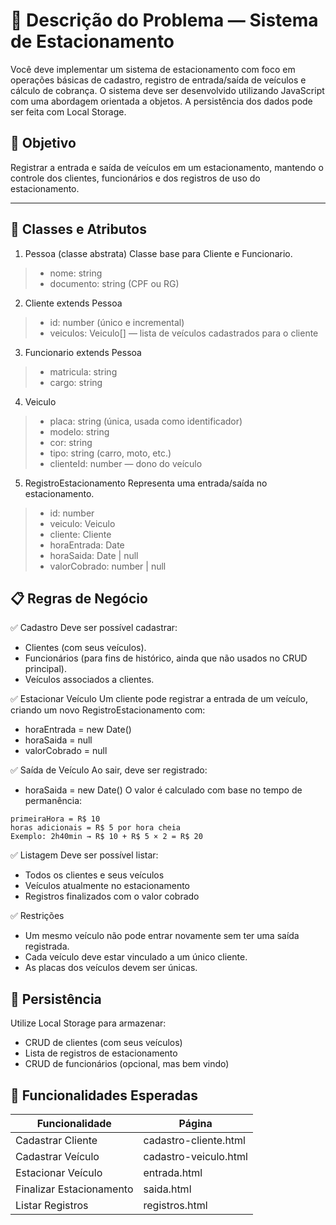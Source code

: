 # 🧾 Descrição do Problema — Sistema de Estacionamento
Você deve implementar um sistema de estacionamento com foco em operações básicas de cadastro, registro de entrada/saída de veículos e cálculo de cobrança. O sistema deve ser desenvolvido utilizando JavaScript com uma abordagem orientada a objetos. A persistência dos dados pode ser feita com Local Storage.

## 🎯 Objetivo
Registrar a entrada e saída de veículos em um estacionamento, mantendo o controle dos clientes, funcionários e dos registros de uso do estacionamento.

---

## 🧩 Classes e Atributos
1. Pessoa (classe abstrata)
Classe base para Cliente e Funcionario.

> - nome: string
> - documento: string (CPF ou RG)

2. Cliente extends Pessoa
> - id: number (único e incremental)
> - veiculos: Veiculo[] — lista de veículos cadastrados para o cliente

3. Funcionario extends Pessoa
> - matricula: string
> - cargo: string

4. Veiculo
> - placa: string (única, usada como identificador)
> - modelo: string
> - cor: string
> - tipo: string (carro, moto, etc.)
> - clienteId: number — dono do veículo

5. RegistroEstacionamento
Representa uma entrada/saída no estacionamento.

> - id: number
> - veiculo: Veiculo
> - cliente: Cliente
> - horaEntrada: Date
> - horaSaida: Date | null
> - valorCobrado: number | null

## 📋 Regras de Negócio
✅ Cadastro
Deve ser possível cadastrar:

- Clientes (com seus veículos).
- Funcionários (para fins de histórico, ainda que não usados no CRUD principal).
- Veículos associados a clientes.

✅ Estacionar Veículo
Um cliente pode registrar a entrada de um veículo, criando um novo RegistroEstacionamento com:

- horaEntrada = new Date()
- horaSaida = null
- valorCobrado = null

✅ Saída de Veículo
Ao sair, deve ser registrado:

- horaSaida = new Date()
O valor é calculado com base no tempo de permanência:
```
primeiraHora = R$ 10
horas adicionais = R$ 5 por hora cheia
Exemplo: 2h40min → R$ 10 + R$ 5 × 2 = R$ 20
```

✅ Listagem
Deve ser possível listar:

- Todos os clientes e seus veículos
- Veículos atualmente no estacionamento
- Registros finalizados com o valor cobrado

✅ Restrições
- Um mesmo veículo não pode entrar novamente sem ter uma saída registrada.
- Cada veículo deve estar vinculado a um único cliente.
- As placas dos veículos devem ser únicas.

## 💾 Persistência
Utilize Local Storage para armazenar:

- CRUD de clientes (com seus veículos)
- Lista de registros de estacionamento
- CRUD de funcionários (opcional, mas bem vindo)

## 🧪 Funcionalidades Esperadas

| Funcionalidade |	Página |
|----------------|---------|
| Cadastrar Cliente | cadastro-cliente.html |
| Cadastrar Veículo | cadastro-veiculo.html |
| Estacionar Veículo | entrada.html |
| Finalizar Estacionamento | saida.html |
| Listar Registros | registros.html |
